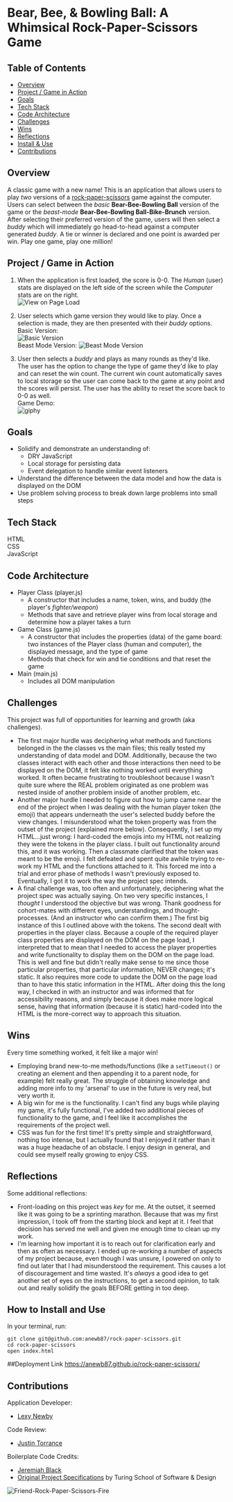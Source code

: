 # Bear, Bee, & Bowling Ball: A Whimsical Rock-Paper-Scissors Game

## Table of Contents   
  - [Overview](#overview)
  - [Project / Game in Action](#project-/-game-in-action)
  - [Goals](#goals)
  - [Tech Stack](#tech-stack)
  - [Code Architecture](#code-architecture)
  - [Challenges](#challenges)
  - [Wins](#wins)
  - [Reflections](#reflections)
  - [Install & Use](#install-&-use)
  - [Contributions](#contributions)

## Overview  
A classic game with a new name! This is an application that allows users to play *two* versions of a [rock-paper-scissors](https://en.wikipedia.org/wiki/Rock_paper_scissors) game against the computer. Users can select between the *basic* **Bear-Bee-Bowling Ball** version of the game or the *beast-mode* **Bear-Bee-Bowling Ball-Bike-Brunch** version.
After selecting their preferred version of the game, users will then select a *buddy* which will immediately go head-to-head against a computer generated *buddy*. A tie or winner is declared and one point is awarded per win. Play one game, play one million!
<!-- [Play here!]() Deployment link in parenthesis    -->

## Project / Game in Action  
1. When the application is first loaded, the score is 0-0. The *Human* (user) stats are displayed on the left side of the screen while the *Computer* stats are on the right.  
![View on Page Load](assets/view-on-page-load.png)  

2. User selects which game version they would like to play. Once a selection is made, they are then presented with their *buddy* options.  
Basic Version:  
![Basic Version](assets/basic-version.png)  
Beast Mode Version:
![Beast Mode Version](assets/beast-mode-version.png)

3. User then selects a *buddy* and plays as many rounds as they'd like.  
The user has the option to change the type of game they'd like to play and can reset the win count. The current win count automatically saves to local storage so the user can come back to the game at any point and the scores will persist. The user has the ability to reset the score back to 0-0 as well.  
Game Demo:  
![giphy](https://media.giphy.com/media/5z0hjDPSFPOVdjr8pF/giphy.gif)

## Goals  
- Solidify and demonstrate an understanding of:
  - DRY JavaScript
  - Local storage for persisting data
  - Event delegation to handle similar event listeners
- Understand the difference between the data model and how the data is displayed on the DOM
- Use problem solving process to break down large problems into small steps

## Tech Stack  
HTML  
CSS  
JavaScript  

## Code Architecture  
- Player Class (player.js)  
  - A constructor that includes a name, token, wins, and buddy (the player's *fighter/weapon*)  
  - Methods that save and retrieve player wins from local storage and determine how a player takes a turn
- Game Class (game.js)  
  - A constructor that includes the properties (data) of the game board: two instances of the Player class (human and computer), the displayed message, and the type of game  
  - Methods that check for win and tie conditions and that reset the game  
- Main (main.js)  
  - Includes all DOM manipulation

## Challenges  
This project was full of opportunities for learning and growth (aka challenges).  
- The first major hurdle was deciphering what methods and functions belonged in the the classes vs the main files; this really tested my understanding of data model and DOM. Additionally, because the two classes interact with each other and those interactions then need to be displayed on the DOM, it felt like nothing worked until everything worked. It often became frustrating to troubleshoot because I wasn't quite sure where the REAL problem originated as one problem was nested inside of another problem inside of another problem, etc.  
- Another major hurdle I needed to figure out how to jump came near the end of the project when I was dealing with the human player token (the emoji) that appears underneath the user's selected buddy before the view changes. I misunderstood what the token property was from the outset of the project (explained more below). Consequently, I set up my HTML...just wrong: I hard-coded the emojis into my HTML not realizing they were the tokens in the player class. I built out functionality around this, and it was working. Then a classmate clarified that the token was meant to be the emoji. I felt defeated and spent quite awhile trying to re-work my HTML and the functions attached to it. This forced me into a trial and error phase of methods I wasn't previously exposed to. Eventually, I got it to work the way the project spec intends.  
- A final challenge was, too often and unfortunately, deciphering what the project spec was actually saying. On two very specific instances, I *thought* I understood the objective but was wrong. Thank goodness for cohort-mates with different eyes, understandings, and thought-processes. (And an instructor who can confirm them.)   The first big instance of this I outlined above with the tokens. The second dealt with properties in the player class. Because a couple of the required player class properties are displayed on the DOM on the page load, I interpreted that to mean that I needed to access the player properties and write functionality to display them on the DOM on the page load. This is well and fine but didn't really make sense to me since those particular properties, that particular information, NEVER changes; it's static. It also requires more code to update the DOM on the page load than to have this static information in the HTML. After doing this the long way, I checked in with an instructor and was informed that for accessibility reasons, and simply because it does make more logical sense, having that information (because it is static) hard-coded into the HTML is the more-correct way to approach this situation.


## Wins  
Every time something worked, it felt like a major win!  
- Employing brand new-to-me methods/functions (like a `setTimeout()` or creating an element and then appending it to a parent node, for example) felt really great. The struggle of obtaining knowledge and adding more info to my 'arsenal' to use in the future is very real, but very worth it.  
- A big win for me is the functionality. I can't find any bugs while playing my game, it's fully functional, I've added two additional pieces of functionality to the game, and I feel like it accomplishes the requirements of the project well.  
- CSS was fun for the first time! It's pretty simple and straightforward, nothing too intense, but I actually found that I enjoyed it rather than it was a huge headache of an obstacle. I enjoy design in general, and could see myself really growing to enjoy CSS.  

## Reflections  
Some additional reflections:  
- Front-loading on this project was *key* for me. At the outset, it seemed like it was going to be a sprinting marathon. Because that was my first impression, I took off from the starting block and kept at it. I feel that decision has served me well and given me enough time to clean up my work.  
- I'm learning how important it is to reach out for clarification early and then as often as necessary. I ended up re-working a number of aspects of my project because, even though I was unsure, I powered on only to find out later that I had misunderstood the requirement. This causes a lot of discouragement and time wasted. It's *always* a good idea to get another set of eyes on the instructions, to get a second opinion, to talk out and really solidify the goals BEFORE getting in too deep.

## How to Install and Use   
In your terminal, run:
```   
git clone git@github.com:anewb87/rock-paper-scissors.git
cd rock-paper-scissors    
open index.html      
```

##Deployment Link
https://anewb87.github.io/rock-paper-scissors/

## Contributions
Application Developer:      
- [Lexy Newby](https://github.com/anewb87)

Code Review:
- [Justin Torrance](https://github.com/JustinTorrance)

Boilerplate Code Credits:     
- [Jeremiah Black](https://github.com/jeremiahblackol)     
- [Original Project Specifications](https://frontend.turing.edu/projects/module-1/rock-paper-scissors-solo.html) by Turing School of Software & Design     

![Friend-Rock-Paper-Scissors-Fire](https://c.tenor.com/3ZC1sfm5Ko0AAAAC/friends-rock-paper-scissors.gif)
